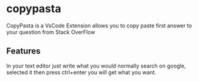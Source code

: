 # copypasta

CopyPasta is a VsCode Extension allows you to copy paste first answer to your question from Stack OverFlow

## Features

In your text editor just write what you would normally search on google, selected it then press ctrl+enter you will get what you want. 